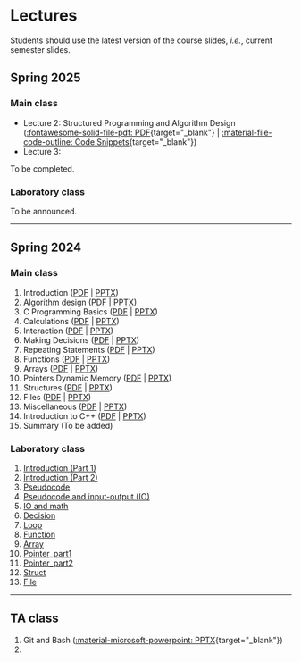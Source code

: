 
# Lectures

Students should use the latest version of the course slides, _i.e._, current semester slides.


## Spring 2025 


### Main class

 - Lecture 2: Structured Programming and Algorithm Design ([:fontawesome-solid-file-pdf: PDF](spring2025/lecture02/Lecture_02_Structured_Programming_and_Algorithm_Design.pdf){target="_blank"} | [:material-file-code-outline: Code Snippets](spring2025/lecture02/code_snippets/index.md){target="_blank"})
 - Lecture 3: 

To be completed.



### Laboratory class

To be announced.



---

## Spring 2024

### Main class

1. Introduction ([PDF](spring2024/slides/Lecture_01_Introduction.pdf) | [PPTX](spring2024/slides/Lecture_01_Introduction.pptx))
2. Algorithm design ([PDF](spring2024/slides/Lecture_02_Algorithm_design.pdf) | [PPTX](spring2024/slides/Lecture_02_Algorithm_Design.pptx))
3. C Programming Basics ([PDF](spring2024/slides/Lecture_03_C_Programming_Basics.pdf) | [PPTX](spring2024/slides/Lecture_03_C_Programming_Basics.pptx))
4. Calculations ([PDF](spring2024/slides/Lecture_04_Calculations.pdf) | [PPTX](spring2024/slides/Lecture_04_Calculations.pptx))
5. Interaction ([PDF](spring2024/slides/Lecture_05_Interaction.pdf) | [PPTX](spring2024/slides/Lecture_05_Interaction.pptx))
6. Making Decisions ([PDF](spring2024/slides/Lecture_06_Making_Decisions.pdf) | [PPTX](spring2024/slides/Lecture_06_Making_Decisions.pptx))
7. Repeating Statements ([PDF](spring2024/slides/Lecture_07_Repeating_Statements.pdf) | [PPTX](spring2024/slides/Lecture_07_Repeating_Statements.pptx))
8. Functions ([PDF](spring2024/slides/Lecture_08_Functions.pdf) | [PPTX](spring2024/slides/Lecture_08_Functions.pptx))
9. Arrays ([PDF](spring2024/slides/Lecture_09_Arrays.pdf) | [PPTX](spring2024/slides/Lecture_09_Arrays.pptx))
10. Pointers  Dynamic Memory ([PDF](spring2024/slides/Lecture_10_Pointers_and_Dynamic_Memory.pdf) | 
[PPTX](spring2024/slides/Lecture_10_Pointers_and_Dynamic_Memory.pptx))
11. Structures ([PDF](spring2024/slides/Lecture_11_Complex_Data_Types_struct_enum_union.pdf) | [PPTX](spring2024/slides/Lecture_11_Complex_Data_Types_struct_enum_union.pptx))
12. Files ([PDF](spring2024/slides/Lecture_12_Files.pdf) | [PPTX](spring2024/slides/Lecture_12_Files.pptx)) 
13. Miscellaneous ([PDF](spring2024/slides/Lecture_13_Preprocessor_and_Miscellaneous_topics.pdf) | [PPTX](spring2024/slides/Lecture_13_Preprocessor_and_Miscellaneous_topics.pptx))
14. Introduction to C++ ([PDF](spring2024/slides/Lecture_14_Introduction_to_CPP_v2.pdf) | [PPTX](spring2024/slides/Lecture_14_Introduction_to_CPP_v2.pptx))
15. Summary (To be added)


### Laboratory class
1. [Introduction (Part 1)](spring2024/lab/01-Introduction/C-Lab_introduction_Part1.pdf)
2. [Introduction (Part 2)](spring2024/lab/02-Introduction/C-Lab-introduction-Part2.pdf)
3. [Pseudocode](spring2024/lab/03-pseudocode/C-Lab_pseudocode.pdf)
4. [Pseudocode and input-output (IO)](spring2024/lab/04-pseudocode_input_output/C-Lab_pseudocode_IO.pdf)
5. [IO and math](spring2024/lab/05-math/C-Lab_math.pdf) 
6. [Decision](spring2024/lab/06-decision/C-Lab_if.pdf)
7. [Loop](spring2024/lab/07-loop/C-Lab-Loop.pdf)
8. [Function](spring2024/lab/08-function/C-Lab_function_recursion.pdf)
9. [Array](spring2024/lab/09-Array/C-Lab-Array&String.pdf)
10. [Pointer_part1](spring2024/lab/10-Pointer_part1/C-Lab-Pointer-Part1.pdf)
11. [Pointer_part2](spring2024/lab/11-Pointer_part2/C-Lab-Pointer-Part2.pdf) 
12. [Struct](spring2024/lab/12-Struct/C-Lab-Struct.pdf)
13. [File](spring2024/lab/13-File/C-Lab_File.pdf)


---

## TA class
1. Git and Bash ([:material-microsoft-powerpoint: PPTX](ta/Session_10_Mahrad_Git.pptx){target="_blank"})
2. 




